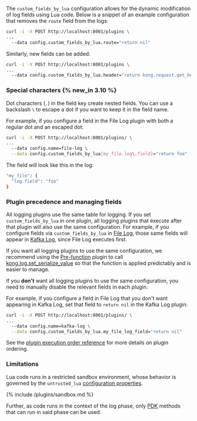 The `custom_fields_by_lua` configuration allows for the dynamic modification of
log fields using Lua code. Below is a snippet of an example configuration that 
removes the `route` field from the logs:

```sh
curl -i -X POST http://localhost:8001/plugins \
... 
  --data config.custom_fields_by_lua.route="return nil"
```

Similarly, new fields can be added:

```sh
curl -i -X POST http://localhost:8001/plugins \
... 
  --data config.custom_fields_by_lua.header="return kong.request.get_header('h1')"
```

### Special characters {% new_in 3.10 %}

Dot characters (`.`) in the field key create nested fields. You can use a backslash `\` to escape a dot if you want to keep it in the field name.

For example, if you configure a field in the File Log plugin with both a regular dot and an escaped dot:

```sh
curl -i -X POST http://localhost:8001/plugins/ \
...
  --data config.name=file-log \
  --data config.custom_fields_by_lua[my_file.log\.field]="return foo"
```
The field will look like this in the log:
```sh
"my_file": {
  "log.field": "foo"
}
```

### Plugin precedence and managing fields

All logging plugins use the same table for logging. 
If you set `custom_fields_by_lua` in one plugin, all logging plugins that execute after that plugin will also use the same configuration. 
For example, if you configure fields via `custom_fields_by_lua` in [File Log](/plugins/file-log/), those same fields will appear in [Kafka Log](/plugins/kafka-log/), since File Log executes first.

If you want all logging plugins to use the same configuration, we recommend using the [Pre-function](/plugins/pre-function/) plugin to call [kong.log.set_serialize_value](/gateway/pdk/reference/kong.log/#kong-log-set-serialize-value-key-value-options) so that the function is applied predictably and is easier to manage.

If you **don't** want all logging plugins to use the same configuration, you need to manually disable the relevant fields in each plugin. 

For example, if you configure a field in File Log that you don't want appearing in Kafka Log, set that field to `return nil` in the Kafka Log plugin:

```sh
curl -i -X POST http://localhost:8001/plugins/ \
...
  --data config.name=kafka-log \
  --data config.custom_fields_by_lua.my_file_log_field="return nil"
```

See the [plugin execution order reference](/gateway/entities/plugin/#plugin-contexts) for more details on plugin ordering.

### Limitations

Lua code runs in a restricted sandbox environment, whose behavior is governed
by the `untrusted_lua` [configuration properties](/gateway/configuration/).

{% include /plugins/sandbox.md %}

Further, as code runs in the context of the log phase, only [PDK](/gateway/pdk/reference/) methods
that can run in said phase can be used.
